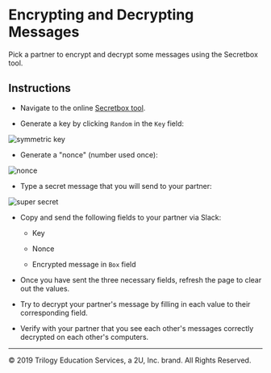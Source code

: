 # Encrypting and Decrypting Messages

Pick a partner to encrypt and decrypt some messages using the Secretbox tool.

## Instructions

* Navigate to the online [Secretbox tool](https://tweetnacl.js.org/#/secretbox).

* Generate a key by clicking `Random` in the `Key` field:

![symmetric key](Images/symmetric-key.png)

* Generate a "nonce" (number used once):

![nonce](Images/symmetric-nonce.png)

* Type a secret message that you will send to your partner:

![super secret](Images/symmetric-message.png)

* Copy and send the following fields to your partner via Slack:

  * Key

  * Nonce

  * Encrypted message in `Box` field

* Once you have sent the three necessary fields, refresh the page to clear out the values.

* Try to decrypt your partner's message by filling in each value to their corresponding field.

* Verify with your partner that you see each other's messages correctly decrypted on each other's computers.

---

© 2019 Trilogy Education Services, a 2U, Inc. brand. All Rights Reserved.
